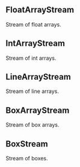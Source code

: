 ## FloatArrayStream

Stream of float arrays.

## IntArrayStream

Stream of int arrays.

## LineArrayStream

Stream of line arrays.

## BoxArrayStream

Stream of box arrays.

## BoxStream

Stream of boxes.